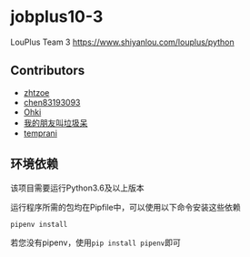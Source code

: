 # jobplus10-3

LouPlus Team 3 https://www.shiyanlou.com/louplus/python

## Contributors

* [zhtzoe](https://github.com/zhtzoe)
* [chen83193093](https://github.com/chen83193093/)
* [Ohki](https://github.com/w215842821)
* [我的朋友叫垃圾呆](https://github.com/jaymie9019)
* [temprani](https://github.com/temprani)


## 环境依赖
该项目需要运行Python3.6及以上版本

运行程序所需的包均在Pipfile中，可以使用以下命令安装这些依赖

`
pipenv install
`

若您没有pipenv，使用`pip install pipenv`即可

